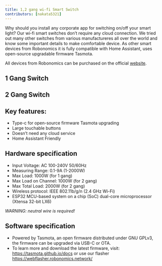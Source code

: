 ```yaml
---
title: 1,2 gang wi-fi Smart Switch
contributors: [nakata5321]
---
```


Why should you install any corporate app for switching on/off your smart light?  Our wi-fi smart switches don’t require any cloud connection. We tried out many other switches from various manufactureres all over the world and know some important details to make comfortable device. As other smart devices from Robonomics it is fully compatible with Home Assistant, uses open-source upgradable firmware Tasmota.

<robo-wiki-note type="warning">  

All devices from Robonomics can be purchased on the official [website](https://robonomics.network/devices/).

</robo-wiki-note>

## 1 Gang Switch

<robo-wiki-video autoplay loop controls :videos="[{src: 'https://crustipfs.info/ipfs/QmTWhDu1PdQgR1ZuLuGpEtYG8uMm8eiWLziK1zLupQwU2i', type:'mp4'}]" />

## 2 Gang Switch

<robo-wiki-video autoplay loop controls :videos="[{src: 'https://crustipfs.info/ipfs/QmQiq21yPEJbysPgvv35uJmG9rHQqbUSySu8za8BqA1kcZ', type:'mp4'}]" />

## Key features:
- Type-c for open-source firmware Tasmota upgrading
- Large touchable  buttons
- Doesn’t need any cloud service
- Home Assistant Friendly

## Hardware specification
- Input Voltage: AC 100-240V 50/60Hz
- Measuring Range: 0.1-9A (1-2000W)
- Max Load: 1000W (for 1 gang)
- Max Load on Channel: 1000W (for 2 gang)
- Max Total Load: 2000W (for 2 gang)
- Wireless protocol: IEEE 802.11b/g/n (2.4 GHz Wi-Fi)
- ESP32 MCU-based system on a chip (SoC) dual-core microprocessor (Xtensa 32-bit LX6)

*WARNING: neutral wire is required!*

## Software specification
- Powered by Tasmota, an open firmware distributed under GNU GPLv3, the firmware can be upgraded via USB-C or OTA.
- To learn more and download the latest firmware, visit: https://tasmota.github.io/docs or use our flasher https://webflasher.robonomics.network/
